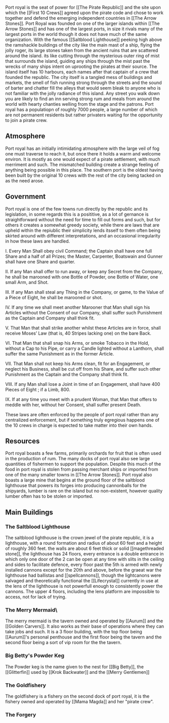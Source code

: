 
Port royal is the seat of power for [[The Pirate Republic]] and the site upon which the [[First 10 Crews]] agreed upon the pirate code and chose to work together and defend the emerging independent countries in [[The Arrow Stones]].
Port Royal was founded on one of the larger islands within [[The Arrow Stones]] and has one of the largest ports, in size it rivals many of the largest ports in the world though it does not have much of the same organization. With the famous [[Saltblood Lighthouse]] peeking high above the ramshackle buildings of the city like the main mast of a ship, flying the jolly roger, its large stones taken from the ancient ruins that are scattered around the island. its like cutting through the mysterious outer ring of mist that surrounds the island, guiding any ships through the mist past the wrecks of many ships intent on uprooting the pirates at their source.
The island itself has 10 harbours, each names after that captain of a crew that founded the republic. The city itself is a tangled mess of buildings and markets, the smell of fish running strong through the streets and the sound of barter and chatter fill the alleys that would seem bleak to anyone who is not familiar with the jolly radiance of this island. 
Any street you walk down you are likely to find an inn serving strong rum and meals from around the world with hearty chanties welling from the stage and the patrons.
Port royal has a populatiopn of roughly 7000 people, a large number of which are not permanent residents but rather privaters waiting for the opportunity to join a pirate crew.

## Atmosphere
Port royal has an initially intimidating atmosphere with the large veil of fog one must traverse to reach it, but once there it holds a warm and welcome environ. It is mostly as one would expect of a pirate settlement, with much merriment and such. The mismatched building create a strange feeling of anything being possible in this place. The southern port is the oldest having been built by the original 10 crews with the rest of the city being tacked on as the need arose.
## Government
Port royal is one of the few towns run directly by the republic and its legislation, in some regards this is a posititive, as a lot of gernance is straightforward without the need for time to fill out forms and such, but for others it creates a somewhat greedy society, while there are laws that are upheld within the repiublic their simplicity lends itsself to them often being skirted around with different interpretations, and an occasional irregularity in how these laws are handled.

I. Every Man Shall obey civil Command; the Captain shall have one full Share and a half of all Prizes; the Master, Carpenter, Boatswain and Gunner shall have one Share and quarter.

II. If any Man shall offer to run away, or keep any Secret from the Company, he shall be marooned with one Bottle of Powder, one Bottle of Water, one small Arm, and Shot.

III. If any Man shall steal any Thing in the Company, or game, to the Value of a Piece of Eight, he shall be marooned or shot.

IV. If any time we shall meet another Marooner that Man shall sign his Articles without the Consent of our Company, shall suffer such Punishment as the Captain and Company shall think fit.

V. That Man that shall strike another whilst these Articles are in force, shall receive Moses’ Law (that is, 40 Stripes lacking one) on the bare Back.

VI. That Man that shall snap his Arms, or smoke Tobacco in the Hold, without a Cap to his Pipe, or carry a Candle lighted without a Lanthorn, shall suffer the same Punishment as in the former Article.

VII. That Man shall not keep his Arms clean, fit for an Engagement, or neglect his Business, shall be cut off from his Share, and suffer such other Punishment as the Captain and the Company shall think fit.

VIII. If any Man shall lose a Joint in time of an Engagement, shall have 400 Pieces of Eight ; if a Limb, 800.

IX. If at any time you meet with a prudent Woman, that Man that offers to meddle with her, without her Consent, shall suffer present Death.

These laws are often enforced by the people of port royal rather than any centralized enforcement, but if something truly egregious happens one of the 10 crews in charge is expected to take matter into their own hands.
## Resources
Port royal boasts a few farms, primarily orchards for fruit that is often used in the production of rum. The many docks of port royal also see large quantities of fishermen to support the population. Despite this much of the food in port royal is stolen from passing merchant ships or imported from one of the many smaller towns in [[The Arrow Stones]]. Port royal also boasts a large mine that begins at the ground floor of the saltblood lighthouse that powers its forges into producing cannonballs for the shipyards, lumber is rare on the island but no non-existent, however quality lumber often has to be stolen or imported.
## Main Buildings
### The Saltblood Lighthouse
The saltblood lighthouse is the crown jewel of the pirate republic, it is a lighthouse, with a round formation and radius of about 60 feet and a height of roughly 360 feet. the walls are about 6 feet thick or solid [[magethreaded stone]], the lighthouse has 24 floors, every entrance is a double entrance in which only one door of the 2 can be open at any time with slits in the ceiling and sides to facilitate defence, every floor past the 5th is armed with newly installed cannons except for the 20th and above, before the graeat war the lighthouse had ballistas and [[spellcannons]], though the lightcanons were salvaged and theoretically functional the [[Lifecrystal]] currently in use at the lens of the lighthouse is not powerfull enough to consistently power the cannons. The upper 4 floors, including the lens platform are impossible to access, not for lack of trying.
### The Merry Mermaid\
The merry mermaid is the tavern owned and operated by [[Aurum]] and the [[Golden Carvers]]. It also works as their base of operations where they can take jobs and such.
It is a 3 floor building, with the top floor being [[Aurum]]'s personal penthouse and the first floor being the tavern and the second floor being a sort of vip room for the the tavern.
### Big Betty's Powder Keg
The Powder keg is the name given to the nest for [[Big Betty]], the [[Glitterfin]] used by [[Krok Backwater]] and the [[Merry Gentlemen]] 
### The Goldfishery
The goldfishery is a fishery on the second dock of port royal, it is the fishery owned and operated by [[Mama Magda]] and her "pirate crew".
### The Forgery

